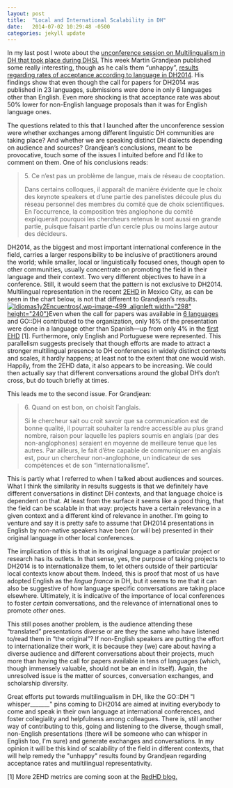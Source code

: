 ```yaml
---
layout: post
title:  "Local and International Scalability in DH"
date:   2014-07-02 10:29:48 -0500
categories: jekyll update
---
```


In my last post I wrote about the [unconference session on
Multilingualism in DH that took place during
DHSI.](http://lectoresdeficcion.blogs.cultureplex.ca/2014/06/17/multilingualism-dh/)
This week Martin Grandjean published some really interesting, though as
he calls them “unhappy”, [results regarding rates of acceptance
according to language in
DH2014](http://www.martingrandjean.ch/multilinguisme-dans-la-science-dh2014/).
His findings show that even though the call for papers for DH2014 was
published in 23 languages, submissions were done in only 6 languages
other than English. Even more shocking is that acceptance rate was about
50% lower for non-English language proposals than it was for English
language ones.

The questions related to this that I launched after the unconference
session were whether exchanges among different linguistic DH communities
are taking place? And whether we are speaking distinct DH dialects
depending on audience and sources? Grandjean’s conclusions, meant to be
provocative, touch some of the issues I intuited before and I’d like to
comment on them. One of his conclusions reads:

> 5\. Ce n’est pas un problème de langue, mais de réseau de cooptation.
>
> Dans certains colloques, il apparaît de manière évidente que le choix
> des keynote speakers et d’une partie des panelistes découle plus du
> réseau personnel des membres du comité que de choix scientifiques. En
> l’occurrence, la composition très anglophone du comité expliquerait
> pourquoi les chercheurs retenus le sont aussi en grande partie,
> puisque faisant partie d’un cercle plus ou moins large autour des
> décideurs.

DH2014, as the biggest and most important international conference in
the field, carries a larger responsibility to be inclusive of
practitioners around the world; while smaller, local or linguistically
focused ones, though open to other communities, usually concentrate on
promoting the field in their language and their context. Two very
different objectives to have in a conference. Still, it would seem that
the pattern is not exclusive to DH2014. Multilingual representation in
the recent
[2EHD](http://humanidadesdigitales.net/index.php/eventos/encuentro2014)
in Mexico City, as can be seen in the chart below, is not that different
to Grandjean’s results.
[![Idiomas1y2Encuentros](%7B%7B%20site.baseurl%20%7D%7D/assets/idiomas1y2encuentros.png){.wp-image-499
.alignleft width="298"
height="240"}](http://elikaortegadotnet.files.wordpress.com/2014/06/idiomas1y2encuentros.png)Even
when the call for papers was available in [6
languages](http://humanidadesdigitales.net/index.php/eventos/encuentro2014/convocatorias)
and GO::DH contributed to the organization, only 16% of the presentation
were done in a language other than Spanish—up from only 4% in the [first
EHD](http://humanidadesdigitales.net/index.php/primer-encuentro) \[1\].
Furthermore, only English and Portuguese were represented. This
parallelism suggests precisely that though efforts are made to attract a
stronger multilingual presence to DH conferences in widely distinct
contexts and scales, it hardly happens; at least not to the extent that
one would wish. Happily, from the 2EHD data, it also appears to be
increasing. We could then actually say that different conversations
around the global DH’s don’t cross, but do touch briefly at times.

This leads me to the second issue. For Grandjean:

> 6\. Quand on est bon, on choisit l’anglais.
>
> Si le chercheur sait ou croit savoir que sa communication est de bonne
> qualité, il pourrait souhaiter la rendre accessible au plus grand
> nombre, raison pour laquelle les papiers soumis en anglais (par des
> non-anglophones) seraient en moyenne de meilleure tenue que les
> autres. Par ailleurs, le fait d’être capable de communiquer en anglais
> est, pour un chercheur non-anglophone, un indicateur de ses
> compétences et de son “internationalisme”.

This is partly what I referred to when I talked about audiences and
sources. What I think the similarity in results suggests is that we
definitely have different conversations in distinct DH contexts, and
that language choice is dependent on that. At least from the surface it
seems like a good thing, that the field can be scalable in that way:
projects have a certain relevance in a given context and a different
kind of relevance in another. I’m going to venture and say it is pretty
safe to assume that DH2014 presentations in English by non-native
speakers have been (or will be) presented in their original language in
other local conferences.

The implication of this is that in its original language a particular
project or research has its outlets. In that sense, yes, the purpose of
taking projects to DH2014 is to internationalize them, to let others
outside of their particular local contexts know about them. Indeed, this
is proof that most of us have adopted English as the *lingua franca* in
DH, but it seems to me that it can also be suggestive of how language
specific conversations are taking place elsewhere. Ultimately, it is
indicative of the importance of local conferences to foster *certain*
conversations, and the relevance of international ones to promote
*other* ones.

This still poses another problem, is the audience attending these
“translated” presentations diverse or are they the same who have
listened to/read them in “the original”? If non-English speakers are
putting the effort to internationalize their work, it is because they
(we) care about having a diverse audience and different conversations
about their projects, much more than having the call for papers
available in tens of languages (which, though immensely valuable, should
not be an end in itself). Again, the unresolved issue is the matter of
sources, conversation exchanges, and scholarship diversity.

Great efforts put towards multilingualism in DH, like the GO::DH "I
whisper\_\_\_\_\_\_\_" pins coming to DH2014 are aimed at inviting
everybody to come and speak in their own language at international
conferences, and foster collegiality and helpfulness among colleagues.
There is, still another way of contributing to this, going and listening
to the diverse, though small, non-English presentations (there will be
someone who can whisper in English too, I'm sure) and generate exchanges
and conversations. In my opinion it will be this kind of scalability of
the field in different contexts, that will help remedy the "unhappy"
results found by Grandjean regarding acceptance rates and multilingual
representativity.

\[1\] More 2EHD metrics are coming soon at the [RedHD
blog.](http://humanidadesdigitales.net/blog/)
